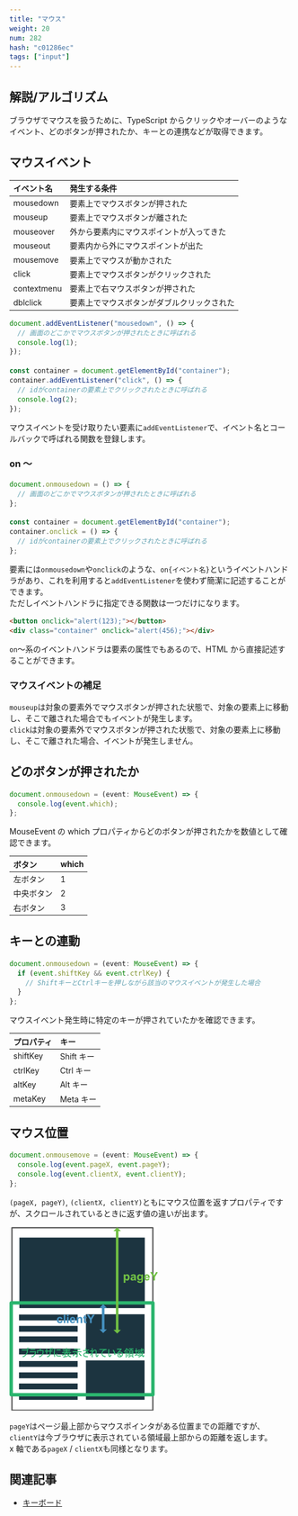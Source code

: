 ```yaml
---
title: "マウス"
weight: 20
num: 282
hash: "c01286ec"
tags: ["input"]
---
```


## 解説/アルゴリズム

ブラウザでマウスを扱うために、TypeScript からクリックやオーバーのようなイベント、どのボタンが押されたか、キーとの連携などが取得できます。

## マウスイベント

| イベント名  | 発生する条件                               |
| :---------- | :----------------------------------------- |
| mousedown   | 要素上でマウスボタンが押された             |
| mouseup     | 要素上でマウスボタンが離された             |
| mouseover   | 外から要素内にマウスポイントが入ってきた   |
| mouseout    | 要素内から外にマウスポイントが出た         |
| mousemove   | 要素上でマウスが動かされた                 |
| click       | 要素上でマウスボタンがクリックされた       |
| contextmenu | 要素上で右マウスボタンが押された           |
| dblclick    | 要素上でマウスボタンがダブルクリックされた |

```typescript
document.addEventListener("mousedown", () => {
  // 画面のどこかでマウスボタンが押されたときに呼ばれる
  console.log(1);
});

const container = document.getElementById("container");
container.addEventListener("click", () => {
  // idがcontainerの要素上でクリックされたときに呼ばれる
  console.log(2);
});
```

マウスイベントを受け取りたい要素に`addEventListener`で、イベント名とコールバックで呼ばれる関数を登録します。

### on ～

```typescript
document.onmousedown = () => {
  // 画面のどこかでマウスボタンが押されたときに呼ばれる
};

const container = document.getElementById("container");
container.onclick = () => {
  // idがcontainerの要素上でクリックされたときに呼ばれる
};
```

要素には`onmousedown`や`onclick`のような、`on{イベント名}`というイベントハンドラがあり、これを利用すると`addEventListener`を使わず簡潔に記述することができます。  
ただしイベントハンドラに指定できる関数は一つだけになります。

```html
<button onclick="alert(123);"></button>
<div class="container" onclick="alert(456);"></div>
```

`on`～系のイベントハンドラは要素の属性でもあるので、HTML から直接記述することができます。

### マウスイベントの補足

`mouseup`は対象の要素外でマウスボタンが押された状態で、対象の要素上に移動し、そこで離された場合でもイベントが発生します。  
`click`は対象の要素外でマウスボタンが押された状態で、対象の要素上に移動し、そこで離された場合、イベントが発生しません。

## どのボタンが押されたか

```typescript
document.onmousedown = (event: MouseEvent) => {
  console.log(event.which);
};
```

MouseEvent の which プロパティからどのボタンが押されたかを数値として確認できます。

| ボタン     | which |
| :--------- | :---- |
| 左ボタン   | 1     |
| 中央ボタン | 2     |
| 右ボタン   | 3     |

## キーとの連動

```typescript
document.onmousedown = (event: MouseEvent) => {
  if (event.shiftKey && event.ctrlKey) {
    // ShiftキーとCtrlキーを押しながら該当のマウスイベントが発生した場合
  }
};
```

マウスイベント発生時に特定のキーが押されていたかを確認できます。

| プロパティ | キー       |
| :--------- | :--------- |
| shiftKey   | Shift キー |
| ctrlKey    | Ctrl キー  |
| altKey     | Alt キー   |
| metaKey    | Meta キー  |

## マウス位置

```typescript
document.onmousemove = (event: MouseEvent) => {
  console.log(event.pageX, event.pageY);
  console.log(event.clientX, event.clientY);
};
```

`(pageX, pageY)`, `(clientX, clientY)`ともにマウス位置を返すプロパティですが、スクロールされているときに返す値の違いが出ます。

![](./static/images/c01286ec/0.png)

`pageY`はページ最上部からマウスポインタがある位置までの距離ですが、`clientY`は今ブラウザに表示されている領域最上部からの距離を返します。  
x 軸である`pageX` / `clientX`も同様となります。

## 関連記事

- [キーボード](/a7af6575)
